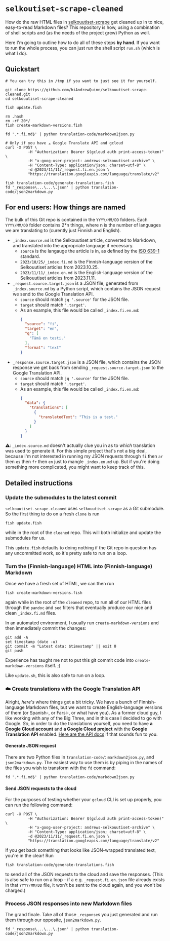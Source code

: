 # `selkoutiset-scrape-cleaned`

How do the raw HTML files in [selkouutiset-scrape](https://github.com/hiAndrewQuinn/selkouutiset-scrape) get cleaned up in to nice, easy-to-read Markdown files? This repository is how, using a combination of shell scripts and (as the needs of the project grew) Python as well.

Here I'm going to outline how to do all of these steps **by hand**. If you want to run the whole process, you can just run the shell script `run.sh` (which is what I do).

## Quickstart

```fish
# You can try this in /tmp if you want to just see it for yourself.

git clone https://github.com/hiAndrewQuinn/selkouutiset-scrape-cleaned.git
cd selkouutiset-scrape-cleaned

fish update.fish

rm .hash
rm -rf 20*/
fish create-markdown-versions.fish

fd '.*.fi.md$' | python translation-code/markdown2json.py
```

```fish
# Only if you have ☁️ Google Translate API and gcloud
curl -X POST \
          -H "Authorization: Bearer $(gcloud auth print-access-token)" \
          -H "x-goog-user-project: andrews-selkouutiset-archive" \
          -H "Content-Type: application/json; charset=utf-8" \
          -d @2023/11/11/_request.fi.en.json \
          "https://translation.googleapis.com/language/translate/v2"

fish translation-code/generate-translations.fish
fd '_response\...\...\.json' | python translation-code/json2markdown.py
```

## For end users: How things are named

The bulk of this Git repo is contained in the `YYYY/MM/DD` folders. Each `YYYY/MM/DD` folder contains 2*n things, where n is the number of languages we are translating to (curently just Finnish and English).

- `_index.source.md` is the Selkouutiset article, converted to Markdown, and translated into the appropriate language if necessary.
  - `source` is the langauge the article is in, as defined by the [ISO 639-1](https://en.wikipedia.org/wiki/List_of_ISO_639-1_codes) standard.
  - `2023/10/25/_index.fi.md` is the Finnish-language version of the Selkouutiset articles from 2023.10.25.
  - `2023/11/11/_index.en.md` is the English-language version of the Selkouutiset articles from 2023.11.11.
- `_request.source.target.json` is a JSON file, generated from `_index.source.md` by a Python script, which contains the JSON request we send to the Google Translation API.
  - `source` should match `jq '.source'` for the JSON file.
  - `target` should match `'.target'`.
  - As an example, this file would be called `_index.fi.en.md`:
    ```json
    {
      "source": "fi",
      "target": "en",
      "q": [
        "Tämä on testi."
      ],
      "format": "text"
    }
    ```
- `_response.source.target.json` is a JSON file, which contains the JSON response we get back from sending `_request.source.target.json` to the Google Translation API.
  - `source` should match `jq '.source'` for the JSON file.
  - `target` should match `'.target'`.
  - As an example, this file would be called `_index.fi.en.md`:
    ```json
    {
      "data": {
        "translations": [
          {
            "translatedText": "This is a test."
          }
        ]
      }
    }
    ```

⚠️: `_index.source.md` doesn't actually clue you in as to _which_ translation was used to generate it. For this simple project that's not a big deal, because I'm not interested in running my JSON requests through `fi` then `ar` then `es` then `fr` then `en` just to mangle `_index.en.md` up. But if you're doing something more complicated, you might want to keep track of this.

## Detailed instructions

### Update the submodules to the latest commit

`selkouutiset-scrape-cleaned` uses `selkouutiset-scrape` as a Git submodule. So the first thing to do on a fresh `clone` is run

```fish
fish update.fish
```

while in the root of the `cleaned` repo. This will both initialize and update the submodules for us.

This `update.fish` defaults to doing nothing if the Git repo in question has any uncommitted work, so it's pretty safe to run on a loop.

### Turn the (Finnish-language) HTML into (Finnish-language) Markdown

Once we have a fresh set of HTML, we can then run

```fish
fish create-markdown-versions.fish
```

again while in the root of the `cleaned` repo, to run all of our HTML files through the `pandoc` and `sed` filters that eventually produce our nice and clean `_index.fi.md` files.

In an automated environment, I usually run `create-markdown-versions` and then immediately commit the changes:

```fish
git add -A
set timestamp (date -u)
git commit -m "Latest data: $timestamp" || exit 0
git push
```

Experience has taught me not to put this git commit code into `create-markdown-versions` itself. ;)

Like `update.sh`, this is also safe to run on a loop.

### ☁️ Create translations with the Google Translation API

Alright, *here's* where things get a bit tricky. We have a bunch of Finnish-language Markdown files, but we want to create English-language versions of them (or Spanish-, or Farsi-, or what have you). As a former cloud guy, I like working with any of the Big Three, and in this case I decided to go with Google. *So*, in order to do the translations yourself, you need to have **a Google Cloud account** and **a Google Cloud project** with the **Google Translation API** enabled. [Here are the API docs](https://cloud.google.com/translate/docs/) if that sounds fun to you.

#### Generate JSON request

There are two Python files in `translation-code/`: `markdown2json.py`, and `json2markdown.py`. The easiest way to use them is by piping in the names of the files you wish to transform with the `fd` command:

```fish
fd '.*.fi.md$' | python translation-code/markdown2json.py
```

#### Send JSON requests to the cloud

For the purposes of testing whether your `gcloud` CLI is set up properly, you can run the following command:

```fish
curl -X POST \
          -H "Authorization: Bearer $(gcloud auth print-access-token)" \
          -H "x-goog-user-project: andrews-selkouutiset-archive" \
          -H "Content-Type: application/json; charset=utf-8" \
          -d @2023/11/11/_request.fi.en.json \
          "https://translation.googleapis.com/language/translate/v2"
```

If you get back something that looks like JSON-wrapped translated text, you're in the clear! Run

```fish
fish translation-code/generate-translations.fish
```

to send all of the JSON requests to the cloud and save the responses. (This is also safe to run on a loop - if a e.g. `_request.fi.en.json` file already exists in that `YYYY/MM/DD` file, it won't be sent to the cloud again, and you won't be charged.)

### Process JSON responses into new Markdown files

The grand finale. Take all of those `_response`s you just generated and run them through our opposite, `json2markdown.py`.

```fish
fd '_response\...\...\.json' | python translation-code/json2markdown.py
```
